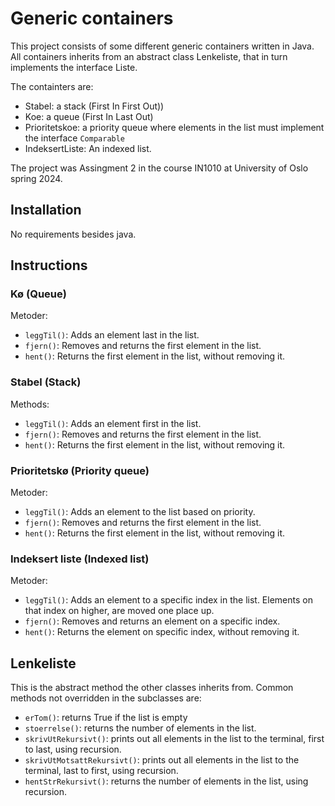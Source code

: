 # Generic containers 
This project consists of some different generic containers written in Java. All containers inherits from an abstract class Lenkeliste, that in turn implements the interface Liste. 

The containters are: 
- Stabel: a stack (First In First Out))
- Koe: a queue (First In Last Out)
- Prioritetskoe: a priority queue where elements in the list must implement the interface `Comparable`
- IndeksertListe: An indexed list.

The project was Assingment 2 in the course IN1010 at University of Oslo spring 2024. 

## Installation

No requirements besides java. 

## Instructions

### Kø (Queue)
Metoder:
- `leggTil()`: Adds an element last in the list.
- `fjern()`: Removes and returns the first element in the list. 
- `hent()`: Returns the first element in the list, without removing it. 

### Stabel (Stack)
Methods:
- `leggTil()`: Adds an element first in the list.
- `fjern()`: Removes and returns the first element in the list. 
- `hent()`: Returns the first element in the list, without removing it. 

### Prioritetskø (Priority queue)
Metoder:
- `leggTil()`: Adds an element to the list based on priority. 
- `fjern()`: Removes and returns the first element in the list. 
- `hent()`: Returns the first element in the list, without removing it.

### Indeksert liste (Indexed list)
Metoder:
- `leggTil()`: Adds an element to a specific index in the list. Elements on that index on higher, are moved one place up. 
- `fjern()`: Removes and returns an element on a specific index. 
- `hent()`: Returns the element on specific index, without removing it. 

## Lenkeliste

This is the abstract method the other classes inherits from. Common methods not overridden in the subclasses are:  

- `erTom()`: returns True if the list is empty
- `stoerrelse()`: returns the number of elements in the list.
- `skrivUtRekursivt()`: prints out all elements in the list to the terminal, first to last, using recursion. 
- `skrivUtMotsattRekursivt()`: prints out all elements in the list to the terminal, last to first, using recursion.
- `hentStrRekursivt()`: returns the number of elements in the list, using recursion. 
